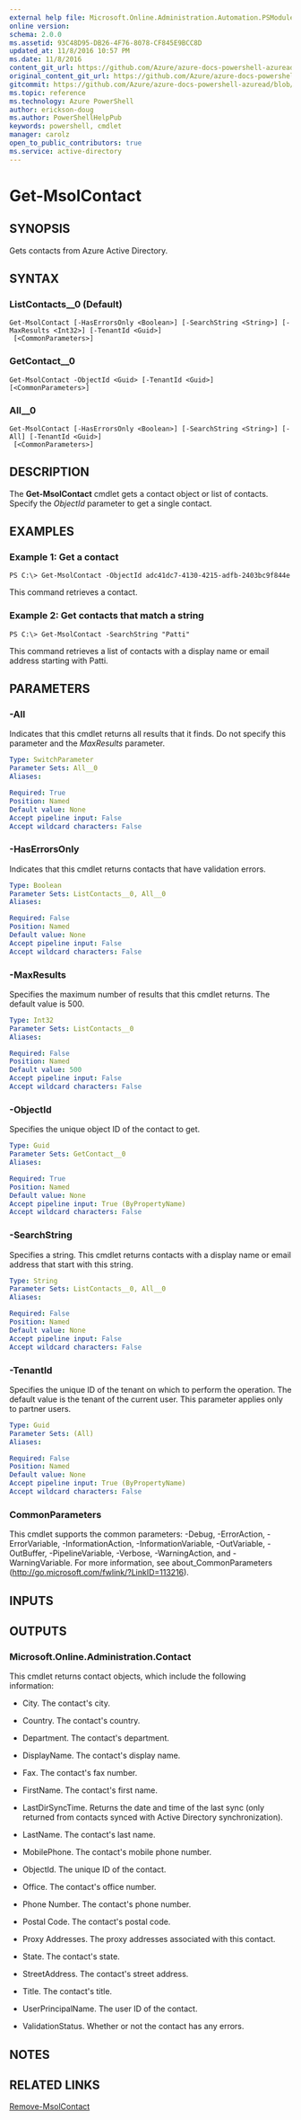 ```yaml
---
external help file: Microsoft.Online.Administration.Automation.PSModule.dll-Help.xml
online version:
schema: 2.0.0
ms.assetid: 93C48D95-DB26-4F76-8078-CF845E9BCC8D
updated_at: 11/8/2016 10:57 PM
ms.date: 11/8/2016
content_git_url: https://github.com/Azure/azure-docs-powershell-azuread/blob/master/Azure%20AD%20Cmdlets/MSOnline/v1/Get-MsolContact.md
original_content_git_url: https://github.com/Azure/azure-docs-powershell-azuread/blob/master/Azure%20AD%20Cmdlets/MSOnline/v1/Get-MsolContact.md
gitcommit: https://github.com/Azure/azure-docs-powershell-azuread/blob/1f9ce90a071efd51795186ba3f8b8d76905a96c3/Azure%20AD%20Cmdlets/MSOnline/v1/Get-MsolContact.md
ms.topic: reference
ms.technology: Azure PowerShell
author: erickson-doug
ms.author: PowerShellHelpPub
keywords: powershell, cmdlet
manager: carolz
open_to_public_contributors: true
ms.service: active-directory
---
```


# Get-MsolContact

## SYNOPSIS
Gets contacts from Azure Active Directory.

## SYNTAX

### ListContacts__0 (Default)
```
Get-MsolContact [-HasErrorsOnly <Boolean>] [-SearchString <String>] [-MaxResults <Int32>] [-TenantId <Guid>]
 [<CommonParameters>]
```

### GetContact__0
```
Get-MsolContact -ObjectId <Guid> [-TenantId <Guid>] [<CommonParameters>]
```

### All__0
```
Get-MsolContact [-HasErrorsOnly <Boolean>] [-SearchString <String>] [-All] [-TenantId <Guid>]
 [<CommonParameters>]
```

## DESCRIPTION
The **Get-MsolContact** cmdlet gets a contact object or list of contacts.
Specify the _ObjectId_ parameter to get a single contact.

## EXAMPLES

### Example 1: Get a contact
```
PS C:\> Get-MsolContact -ObjectId adc41dc7-4130-4215-adfb-2403bc9f844e
```

This command retrieves a contact.

### Example 2: Get contacts that match a string
```
PS C:\> Get-MsolContact -SearchString "Patti"
```

This command retrieves a list of contacts with a display name or email address starting with Patti.

## PARAMETERS

### -All
Indicates that this cmdlet returns all results that it finds.
Do not specify this parameter and the _MaxResults_ parameter.

```yaml
Type: SwitchParameter
Parameter Sets: All__0
Aliases:

Required: True
Position: Named
Default value: None
Accept pipeline input: False
Accept wildcard characters: False
```

### -HasErrorsOnly
Indicates that this cmdlet returns contacts that have validation errors.

```yaml
Type: Boolean
Parameter Sets: ListContacts__0, All__0
Aliases:

Required: False
Position: Named
Default value: None
Accept pipeline input: False
Accept wildcard characters: False
```

### -MaxResults
Specifies the maximum number of results that this cmdlet returns.
The default value is 500.

```yaml
Type: Int32
Parameter Sets: ListContacts__0
Aliases:

Required: False
Position: Named
Default value: 500
Accept pipeline input: False
Accept wildcard characters: False
```

### -ObjectId
Specifies the unique object ID of the contact to get.

```yaml
Type: Guid
Parameter Sets: GetContact__0
Aliases:

Required: True
Position: Named
Default value: None
Accept pipeline input: True (ByPropertyName)
Accept wildcard characters: False
```

### -SearchString
Specifies a string.
This cmdlet returns contacts with a display name or email address that start with this string.

```yaml
Type: String
Parameter Sets: ListContacts__0, All__0
Aliases:

Required: False
Position: Named
Default value: None
Accept pipeline input: False
Accept wildcard characters: False
```

### -TenantId
Specifies the unique ID of the tenant on which to perform the operation.
The default value is the tenant of the current user.
This parameter applies only to partner users.

```yaml
Type: Guid
Parameter Sets: (All)
Aliases:

Required: False
Position: Named
Default value: None
Accept pipeline input: True (ByPropertyName)
Accept wildcard characters: False
```

### CommonParameters
This cmdlet supports the common parameters: -Debug, -ErrorAction, -ErrorVariable, -InformationAction, -InformationVariable, -OutVariable, -OutBuffer, -PipelineVariable, -Verbose, -WarningAction, and -WarningVariable. For more information, see about_CommonParameters (http://go.microsoft.com/fwlink/?LinkID=113216).

## INPUTS

## OUTPUTS

### Microsoft.Online.Administration.Contact
This cmdlet returns contact objects, which include the following information:

* City. The contact's city.

* Country. The contact's country.

* Department. The contact's department.

* DisplayName. The contact's display name.

* Fax. The contact's fax number.

* FirstName. The contact's first name.

* LastDirSyncTime. Returns the date and time of the last sync (only returned from contacts synced with Active Directory synchronization).

* LastName. The contact's last name.

* MobilePhone. The contact's mobile phone number.

* ObjectId. The unique ID of the contact.

* Office. The contact's office number.

* Phone Number. The contact's phone number.

* Postal Code. The contact's postal code.

* Proxy Addresses. The proxy addresses associated with this contact.

* State. The contact's state.

* StreetAddress. The contact's street address.

* Title. The contact's title.

* UserPrincipalName. The user ID of the contact.

* ValidationStatus. Whether or not the contact has any errors.

## NOTES

## RELATED LINKS
[Remove-MsolContact](xref:MSOnline/v1/Remove-MsolContact.md)
